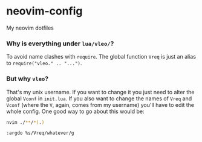 # neovim-config
My neovim dotfiles

### Why is everything under `lua/vleo/`?
To avoid name clashes with `require`. The global function `Vreq` is just an alias to `require("vleo." .. "...")`.

### But why `vleo`?
That's my unix username. If you want to change it you just need to alter the global `Vconf` in `init.lua`. If you also want to change the names of `Vreq` and `Vconf` (where the `V`, again, comes from my username) you'll have to edit the whole config. One good way to go about this would be:
```sh
nvim ./**/*(.)
```
```vim
:argdo %s/Vreq/whatever/g
```
